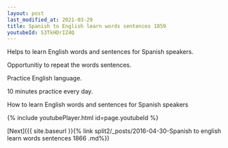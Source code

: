 ```yaml
---
layout: post
last_modified_at: 2021-03-29
title: Spanish to English learn words sentences 1859 
youtubeId: S3TkHDrIZ4Q
---
```

 
 
Helps to learn English words and sentences for Spanish speakers.

Opportunitiy to repeat the words sentences. 

Practice English language. 
 
10 minutes practice every day. 
 
How to learn English words and sentences for Spanish speakers 
 
{% include youtubePlayer.html id=page.youtubeId %}
 
 
[Next]({{ site.baseurl }}{% link  split2/_posts/2016-04-30-Spanish to english learn words sentences 1866 .md%})
 

